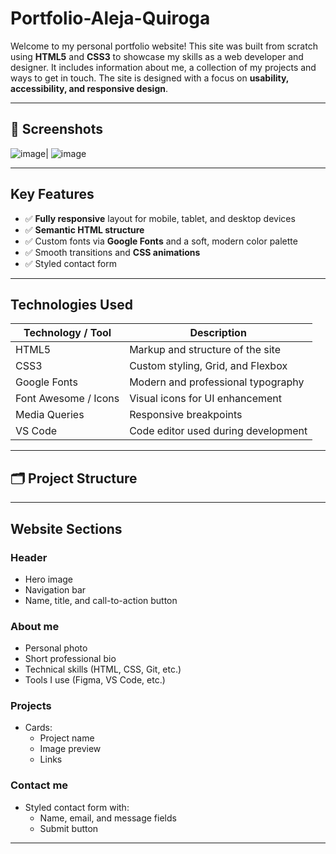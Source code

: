 # Portfolio-Aleja-Quiroga

Welcome to my personal portfolio website! This site was built from scratch using **HTML5** and **CSS3** to showcase my skills as a web developer and designer. It includes information about me, a collection of my projects and ways to get in touch. The site is designed with a focus on **usability, accessibility, and responsive design**.

---

## 📸 Screenshots

![image](https://github.com/user-attachments/assets/18fbbb97-f796-446c-b072-3aad23d79ca0)| 
![image](https://github.com/user-attachments/assets/43c08a81-0d65-4af0-a6e3-1b436e4afab4)

---

## Key Features

- ✅ **Fully responsive** layout for mobile, tablet, and desktop devices  
- ✅ **Semantic HTML structure**  
- ✅ Custom fonts via **Google Fonts** and a soft, modern color palette  
- ✅ Smooth transitions and **CSS animations**   
- ✅ Styled contact form 
---

## Technologies Used

| Technology / Tool | Description |
|------------------------|----------------------------------------|
| HTML5 | Markup and structure of the site |
| CSS3 | Custom styling, Grid, and Flexbox |
| Google Fonts | Modern and professional typography |
| Font Awesome / Icons | Visual icons for UI enhancement |
| Media Queries | Responsive breakpoints |
| VS Code | Code editor used during development |

---

## 🗂 Project Structure

---

## Website Sections

### Header
- Hero image
- Navigation bar
- Name, title, and call-to-action button

### About me
- Personal photo
- Short professional bio
- Technical skills (HTML, CSS, Git, etc.)
- Tools I use (Figma, VS Code, etc.)

### Projects
- Cards:
  - Project name
  - Image preview
  - Links

### Contact me
- Styled contact form with:
  - Name, email, and message fields
  - Submit button

---
